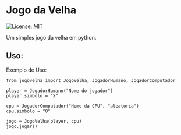 # Jogo da Velha

[![License: MIT](https://img.shields.io/badge/license-MIT-blue)](https://opensource.org/license/mit)

Um simples jogo da velha em python.

## Uso:

Exemplo de Uso:

    from jogovelha import JogoVelha, JogadorHumano, JogadorComputador

    player = JogadorHumano("Nome do jogador")
    player.simbolo = "X"

    cpu = JogadorComputador("Nome da CPU", "aleatoria")
    cpu.simbolo = "O"

    jogo = JogoVelha(player, cpu)
    jogo.jogar()